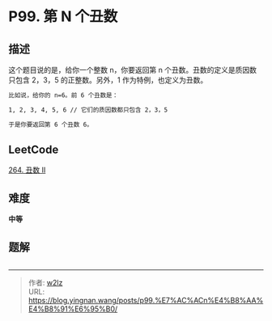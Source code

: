 # P99. 第 N 个丑数


<!--more-->

## 描述

这个题目说的是，给你一个整数 n，你要返回第 n 个丑数。丑数的定义是质因数只包含 2，3，5 的正整数。另外，1 作为特例，也定义为丑数。

```markdown
比如说，给你的 n=6。前 6 个丑数是：

1, 2, 3, 4, 5, 6 // 它们的质因数都只包含 2，3，5

于是你要返回第 6 个丑数 6。
```

## LeetCode

[264. 丑数 II](https://leetcode.cn/problems/ugly-number-ii/description/)

## 难度

**中等**

## 题解

```java

```


---

> 作者: [w2lz](https://github.com/w2lz)  
> URL: https://blog.yingnan.wang/posts/p99.%E7%AC%ACn%E4%B8%AA%E4%B8%91%E6%95%B0/  

